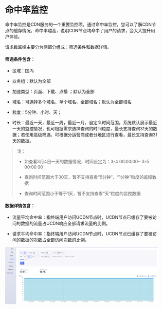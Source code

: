 # 命中率监控

命中率监控是CDN服务的一个重要监控项，通过命中率监控，您可以了解CDN节点的缓存情况，命中率越高，说明CDN节点均命中了用户的请求，会大大提升用户体验。

请求数监控主要分为两部分组成：筛选条件和数据详情。

#### 筛选条件包含：

* 区域：国内

* 业务组：默认为全部

* 加速类型：页面、下载、点播 ；默认为全部

* 域名：可选择多个域名、单个域名、全部域名；默认为全部域名

* 粒度：5分钟、小时、天；

* 时长：最近一天，最近一周，最近一月，自定义时间范围。系统默认展示最近一天的监控情况，也可根据需求选择查询的时间粒度，最长支持查询31天的数据；若使用高级筛选，可根据分运营商或者分地区进行查看，最长支持查询31天的数据。

>注：
>
>* 如查看3月4日一天的数据情况，时间设定为：3-4 00:00:00~ 3-5 00:00:00
>
>* 查询时间范围大于30天，暂不支持查看“5分钟”、“1分钟”粒度的监控数据
>* 查询时间范围小于等于1天，暂不支持查看”天“粒度的监控数据


#### 数据详情包含：

* 流量平均命中率：指终端用户访问UCDN节点时，UCDN节点已缓存了要被访问的数据的流量占UCDN响应全部请求流量的比例。

* 请求平均命中率：指终端用户访问UCDN节点时，UCDN节点已缓存了要被访问的数据的次数占全部访问次数的比例。

  

![2022-命中率监控.png](../images/2022-命中率监控.png)
